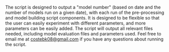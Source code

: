 The script is designed to output a "model number" (based on date and the number of models run on a given date), 
with each run of the pre-processing and model building script components.
It is designed to be flexible so that the user can easily experiment with different parameters, and more parameters can be easily added.
The script will output all relevant files needed, including model evaluation files and parameters used.
Feel free to email me at costebk08@gmail.com if you have any questions about running the script.
